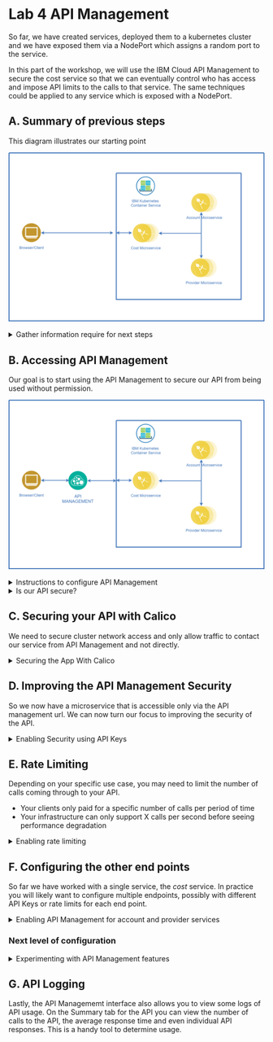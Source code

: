 # Lab 4 API Management

So far, we have created services, deployed them to a kubernetes cluster and we have exposed them via a NodePort which assigns a random port to the service.

In this part of the workshop, we will use the IBM Cloud API Management to secure the cost service so that we can eventually control who has access and impose API limits to the calls to that service. The same techniques could be applied to any service which is exposed with a NodePort.

## A. Summary of previous steps

This diagram illustrates our starting point

![](images/MicroservicesK8SWorkshop-APIM-Start.png)

<details>
<summary>Gather information require for next steps</summary>

In order to be able to configure API management you will need some pieces of information about your cluster. Run the two commands below.

```
kubectl get nodes -o wide
kubectl get services -o wide
```

The first one will allow you to find your External IP address for your cluster.

The second will allow you to see which port your NodePort is configured for,

Sample output: 
```
$ kubectl get nodes -o wide
NAME            STATUS   ROLES    AGE   VERSION       INTERNAL-IP     EXTERNAL-IP      OS-IMAGE             KERNEL-VERSION      CONTAINER-RUNTIME
10.80.171.159   Ready    <none>   15d   v1.14.6+IKS   10.80.171.159   173.197.99.247   Ubuntu 16.04.6 LTS   4.4.0-161-generic   containerd://1.2.9

$ kubectl get services -o wide
NAME                  TYPE        CLUSTER-IP       EXTERNAL-IP   PORT(S)          AGE     SELECTOR
account-service       NodePort    172.25.28.46     <none>        8080:32485/TCP   4d18h   app=dep-account
kubernetes            ClusterIP   172.25.0.1       <none>        443/TCP          15d     <none>
cost-service          NodePort    172.25.126.195   <none>        8082:32482/TCP   4d18h   app=dep-cost
provider-service      NodePort    172.25.240.212   <none>        8081:31694/TCP   4d18h   app=dep-provider

```

So for our example, the cost service is exposed with:
- External IP: 173.197.99.247
- Port: 32482

### Testing our service using curl

We should be able to access our cost service (redirect message) using *curl* (or Postman)
```
curl http://173.197.99.247:32482
```

Sample output:
```
$ curl http://173.197.99.247:32482
  % Total    % Received % Xferd  Average Speed   Time    Time     Time  Current
                                 Dload  Upload   Total   Spent    Left  Speed
100    27  100    27    0     0    245      0 --:--:-- --:--:-- --:--:--   245Found. Redirecting to /cost

```

</details>

## B. Accessing API Management

Our goal is to start using the API Management to secure our API from being used without permission.

![](images/MicroservicesK8SWorkshop-APIM-Configured.png)

<details>
<summary>Instructions to configure API Management</summary>

**Note:** If you are using a Mac, do not use Safari as the browser as it seems to have issues and does not allow all the steps to be completed fully.

In your IBM Cloud account, 

1. Expand the menu from the top left icon. Select __API Management__.

![](images/01-API-Management.png)

2. From the left menu select __Managed APIs__

![](images/02-Managed-APIs.png)

Note: If you are accessing this for the first time, you may encounter the following error. 

![](images/01-API-Management-FirstTime.png)

If so, select:
  * `Dallas` from the *REGION* dropdown
  * your id under the *CLOUD FOUNDRY ORG* dropdown
  * `dev` under *CLOUD FOUNDRY SPACE*

This should take you to the main API Management page.

3. Click the blue `Create Managed API` button and select the __API Proxy__ option. An API proxy is a simple reverse proxy which creates a readable URL to point at a backend service. In our case, we're going to point it at the service deployed in Kubernetes.

![](images/03-API-Proxy.png)


### Creating your first API proxy

The page that comes up allows you to create an API proxy. The simplest way to achive this is by filling in the information for
- API Name, this is just a user friendly name to identify the API
- Base path for API, this is what you want. Often a version is used, for example `/v1` followed by the name of the endpoint `/cost` for a resulting: `/v1/cost`
- External endpoint, this will be the public IP of your kubernetes cluster with the port used by your NodePort
![](images/04-API-Info.png)

**Note**: that our apps currently redirect the `/` to `/cost` by default. To avoid this redirect we should specify the end point directly

With those pieces of information filled in, scroll to the bottom and click the blue *Create* button. For now, you can ignore the Security and Rate Limiting section.

If you go on the *Summary* tab, you will see the Route you have just created.
![](images/05-Summary.png)

In our case the route is `https://1883da9e.us-south.apiconnect.appdomain.cloud/v1/cost`

You should now be able to test the new end point:
```bash
curl https://1883da9e.us-south.apiconnect.appdomain.cloud/v1/cost/123
```

</details>

<details>
<summary>Is our API secure?</summary>
 Well.... Not really. We've created a new URL based endpoint via API Management which we can supply to others to contact the service. However, the API can still be accessed directly via the IP address if it's known. This will bypass all the features that API Management is offering.

If you run the following command

`curl http://173.193.99.247:32482`

You can still access the API.

![](images/MicroservicesK8SWorkshop-APIM-Actual.png)
</details>

## C. Securing your API with Calico

We need to secure cluster network access and only allow traffic to contact our service from API Management and not directly. 

<details>
<summary>Securing the App With Calico</summary>

![](images/MicroservicesK8SWorkshop-APIM-Actual.png)

In the previous steps, we started securing our API, but realized that someone who finds the public ip and port of our cluster would still be able to access the API by bypassing our API Management. When using Kubernetes clusters we can protect our cluster by using some plugins.

In this case we will be using a plugin called Calico to enable some networking policies.

### Installing Calico

Calico enables networking and network policy in Kubernetes clusters. In IBM Cloud, Calico is pre-installed which allows us to configure network policies in our cluster. But before we do that, we need to install the Calico command line interface (CLI).

If you have not already installed the Calico CLI as part of the Setup Lab then go to the following URL and follow the instructions to install Calico CLI

https://cloud.ibm.com/docs/containers?topic=containers-network_policies#cli_install

**Note:** if you are using a Windows machine, you will need to add the `--config=calicoctl.cfg` option to all the command lines in this lab. It is easier if you copy the configuration file to your current directory to achieve this.

### Configuring Calico Network policies

### Blocking all incoming traffic on the open ports

The first step we want to take is to block all traffic going to the cluster so that services are no longer accessible.

We achieve this by using a *Global Network Policy* to deny access:
```yaml
 apiVersion: projectcalico.org/v3
 kind: GlobalNetworkPolicy
 metadata:
   name: deny-nodeports
 spec:
   applyOnForward: true
   preDNAT: true
   ingress:
   - action: Deny
     destination:
       ports:
       - 30000:32767
     protocol: TCP
     source: {}
   - action: Deny
     destination:
       ports:
       - 30000:32767
     protocol: UDP
     source: {}
   selector: ibm.role=='worker_public'
   order: 1100
   types:
   - Ingress
```

As you may see in the above policy:
- We deny all incoming TCP traffic on ports 30000 to 32767
- We deny all incoming UDP traffic on ports 30000 to 32767

You can find this policy in a file called `deny-nodeports.yaml` in the repository. Navigate to the cascon-2019-kubernetes-apimanager/04-api-management directory on your computer which you cloned from GitHub in the previous labs.

Run the command: 

    calicoctl apply -f deny-nodeports.yaml
    
You should get confirmation that the policy was applied.

Now try connecting to your service using the curl command again. It now will not connect due to the network policy.

We now have the following configuration:

![](images/MicroservicesK8SWorkshop-Denied.png)

### Accepting incoming connections using a whitelist

Now that all traffic going to those ports has been blocked our API is secured, but also is unusable by anyone.

For testing purposes we will want to open up access to our IP address. Open the file whitelist.yaml and update the IP address to be your external IP address. You can obtain this IP (my_ip_address) from the command:

    curl https://ifconfig.me
    
The external node IP (node_ip) can be determined by: 

    kubectl get nodes -o=jsonpath='{.items[0].status.addresses[?(@.type=="ExternalIP")].address}'

The nodeport (nodeport_port) of your cost service is found at:

    kubectl get service cost-service

This is the whitelist.yaml file:

```yaml
 apiVersion: projectcalico.org/v3
 kind: GlobalNetworkPolicy
 metadata:
   name: whitelist
 spec:
   applyOnForward: true
   preDNAT: true
   ingress:
   - action: Allow
     destination:
       nets:
       - <node_ip>/32
       ports:
       - <nodeport_port>
     protocol: TCP
     source:
       nets:
       - <my_ip_address>/32
   selector: ibm.role=='worker_public'
   order: 500
   types:
   - Ingress
```

Save the file.

As you may see above the policy:
- Allows for incoming connections coming from *your* IP
- Allows connections going specifically to the cluster public_ip and nodeport port for the service you want to expose

Run the command: 

    calicoctl apply -f whitelist.yaml
    
You should get confirmation that the policy was applied.

Try accessing your service again using the command we used before and the direct IP address - the connection should work. Ask a friend to try to connect and the connection should fail.

Obviously this is not achieving what we ultimately want yet because we are only allowing traffic from our own computer. 

If you try to connect using the API Management URL we received in the previous step, that connection should still fail.

### Updating our policy to allow connections from the API Management IPs

The API Management actually uses multiple IP addresses to connect to the service, so we need to add all of them to our whitelist. Open up the whitelist.yaml file again and add these entries:

  - 169.46.16.165/32
  - 169.46.27.162/32
  - 169.46.64.77/32
  - 169.48.97.211/32
  - 169.48.97.212/32
  - 169.48.246.130/32
  - 169.48.246.131/32
  - 169.60.186.186/32

```yaml
 apiVersion: projectcalico.org/v3
 kind: GlobalNetworkPolicy
 metadata:
   name: whitelist
 spec:
   applyOnForward: true
   preDNAT: true
   ingress:
   - action: Allow
     destination:
       nets:
       - <cluster_public_ip>/32
       ports:
       - <nodeport_port>
     protocol: TCP
     source:
       nets:
       - 169.46.16.165/32
       - 169.46.27.162/32
       - 169.46.64.77/32
       - 169.48.97.211/32
       - 169.48.97.212/32
       - 169.48.246.130/32
       - 169.48.246.131/32
       - 169.60.186.186/32
       - <my_ip_address>/32
   selector: ibm.role=='worker_public'
   order: 500
   types:
   - Ingress
```

Apply this new whitelist by executing the command `calicoctl apply -f whitelist.yaml`

Now if you try to connect using the API Management URL we received in the previous step that connection should successfully connect to the service.

If you need help finding the IP addresses for API Management, refer to this document: 
[Finding the IP of API Management for Calico](finding-the-ip-of-api-management.md)

### Removing our own IP from the configuration

Now that we have enabled the IPs for the API Management, you should remove your own IP from the whitelist so that all traffic can only come through the API Management link.

We should now have the following configuration:

![](images/MicroservicesK8SWorkshop-whitelist.png)

</details>

## D. Improving the API Management Security

So we now have a microservice that is accessible only via the API management url. We can now turn our focus to improving the security of the API.

<details>
<summary>Enabling Security using API Keys</summary>

Now that our API is accessible via the API Management, we can start enabling some of the security features included.

- Go to the *Definition" tab for the API in API Management
- Scroll to *Security and Rate Limiting*
- On the right, enable the *Require applications to authenticate via API key* option
    - Method: API key only
    - Location of API key and secret: Header
    - Parameter name of API key: X-IBM-Client-Id
- Scroll to the bottom and click *Save*

Back in the terminal if you re-run the curl command for the service you will get an authorization error. Example:
```
curl https://1883da9d.us-south.apiconnect.appdomain.cloud/v1/cost/123
{"status":401,"message":"Error: Unauthorized"}
```

### Creating an API Key

In order to be able to access our API, we now need to create an API Key and start using it.

- In the API Managmement screen for the specific Cost API select the *Sharing & keys* tab
- In the *Sharing Outside of Cloud Foundry organization* section, click the blue button *Create API key*
    - Descriptive name: First API Key
    - API key: *Use generated key*
![](images/06-Create-API-Key.png)
- Click the blue *Create* button

![](images/07-First-API-key.png)


### Calling the API using the API Key

You now have an API key that you can use when calling the service. As per the configurations selected in previous steps, this API key needs to be added to the header

The curl command would look something like: 

`curl https://1883da9e.us-south.apiconnect.appdomain.cloud/v1/cost -H "X-IBM-Client-Id: <API_KEY>"`

Great! our API call worked!

The Lite API Management feature in IBM Cloud allows up to 5 keys to be added per API. These could be used to offer integration access to your API to different users or applications.

### Discussion on API Key and Secret

A secret is similar to a key, as is used to maintain access to the API itself. A secret is customizable and can be changed without changing the key. There cannot be a secret if there is no key. For example, only someone with the correct secret can upload a new version of the API. You can require an API and a secret for your API calls or only use a key. Secrets can be helpful if you need to change the secret, but do not want to change the key.

From: https://cloud.ibm.com/docs/services/api-management?topic=api-management-manage_apis

</details>


## E. Rate Limiting

Depending on your specific use case, you may need to limit the number of calls coming through to your API.
- Your clients only paid for a specific number of calls per period of time
- Your infrastructure can only support X calls per second before seeing performance degradation

<details>
<summary>Enabling rate limiting</summary>

This is what you need to do to enable rate limiting

- On the *Definition* tab, scroll to the *Rate limiting* section
- Enable the *Limit API call rate on a per-key basis*
  - Maximum calls: 5
  - Unit of time: Minute
- Scroll to the bottom and click *Save*

![](images/08-Rate-Limiting.png)


Now if you execute the command:
`curl https://1883da9e.us-south.apiconnect.appdomain.cloud/v1 -H "X-IBM-Client-Id: <API_KEY>"`

it will work for the first 5 calls, but will respond with a 
```
{"status":429,"message":"Error: Rate limit exceeded"}
```
error once you have exceeded the number of calls in that particular minute.

Of course this configuration is mostly for demonstration purposes and you would want to configure it to your specific requirements. Rate limiting can apply differently to different API's and also to different keys. So you could limit certain API's and specific keys at a higher or lower rate.

</details>

## F. Configuring the other end points

So far we have worked with a single service, the *cost* service. In practice you will likely want to configure multiple endpoints, possibly with different API Keys or rate limits for each end point.

<details>
<summary>Enabling API Management for account and provider services</summary>

We have 2 other services that we can also configure, the *account* and the *provider* services.

### Configuring the account and provider services

For both of these you will want to repeat the steps from the [First part of the lab](Readme.md), specifically the section **Creating your first API proxy**. Of course you will need to adjust the endpoints accordingly.

You will then also have to update your `whitelist.yaml` file to include the additional 2 ports required for these services.

Your `whitelist.yaml` should look like:
```yaml
 apiVersion: projectcalico.org/v3
 kind: GlobalNetworkPolicy
 metadata:
   name: whitelist
 spec:
   applyOnForward: true
   preDNAT: true
   ingress:
   - action: Allow
     destination:
       nets:
       - <cluster_public_ip>/32
       ports:
       - <port for cost service>
       - <port for account service>
       - <port for provider service>
     protocol: TCP
     source:
       nets:
       - 169.46.16.165/32
       - 169.46.27.162/32
       - 169.46.64.77/32
       - 169.48.97.211/32
       - 169.48.97.212/32
       - 169.48.246.130/32
       - 169.48.246.131/32
       - 169.60.186.186/32
       - <my_ip_address>/32
   selector: ibm.role=='worker_public'
   order: 500
   types:
   - Ingress
```
Apply the new whitelist using the command `calicoctl apply -f whitelist.yaml`

You should now be able to test the new end points:
```
curl https://1883da9e.us-south.apiconnect.appdomain.cloud/v1/account
curl https://1883da9e.us-south.apiconnect.appdomain.cloud/v1/provider
```
Note that at the moment only the cost service requires an API key.

If you provide some additional information on the path of the url you will receive specific information:
```bash
$ curl https://1883da9d.us-south.apiconnect.appdomain.cloud/v1/account/123
  % Total    % Received % Xferd  Average Speed   Time    Time     Time  Current
                                 Dload  Upload   Total   Spent    Left  Speed
100   100  100   100    0     0    163      0 --:--:-- --:--:-- --:--:--   163{"account_id":"123","name":"Mary Walters","address":"819 Walters Ave","providers":["bell","rogers"]}

$ curl https://1883da9d.us-south.apiconnect.appdomain.cloud/v1/provider/bell
  % Total    % Received % Xferd  Average Speed   Time    Time     Time  Current
                                 Dload  Upload   Total   Spent    Left  Speed
100    44  100    44    0     0    100      0 --:--:-- --:--:-- --:--:--   100{"provider_id":"bell","cost":15.99,"term":2}

```
</details>

### Next level of configuration

<details>
<summary>Experimenting with API Management features</summary>
Here, take some time on your own to configure the API's in different ways. In addition to being able to add an API Key as we did in the cost service, we can experiment with:
- configuring some of the API's with API keys and some without
- Having a different Rate Limits per API
- Using API Keys and Secret: https://cloud.ibm.com/docs/services/api-management?topic=api-management-keys_secrets

</details>

## G. API Logging

Lastly, the API Managememt interface also allows you to view some logs of API usage. On the Summary tab for the API you can view the number of calls to the API, the average response time and even individual API responses. This is a handy tool to determine usage.

